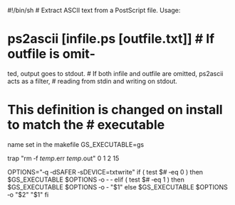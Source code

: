 #!/bin/sh  #  Extract  ASCII text from a PostScript file.  Usage:
#       ps2ascii [infile.ps [outfile.txt]] # If outfile is  omit‐
ted,  output  goes  to  stdout.  # If both infile and outfile are
omitted, ps2ascii acts as a filter,  #  reading  from  stdin  and
writing on stdout.

# This definition is changed on install to match the # executable
name set in the makefile GS_EXECUTABLE=gs

trap "rm ‐f _temp_.err _temp_.out" 0 1 2 15

OPTIONS="‐q ‐dSAFER ‐sDEVICE=txtwrite" if ( test $# ‐eq 0 ) then
    $GS_EXECUTABLE $OPTIONS ‐o ‐ ‐ elif ( test $# ‐eq 1 ) then
    $GS_EXECUTABLE $OPTIONS ‐o ‐ "$1" else
    $GS_EXECUTABLE $OPTIONS ‐o "$2" "$1" fi

